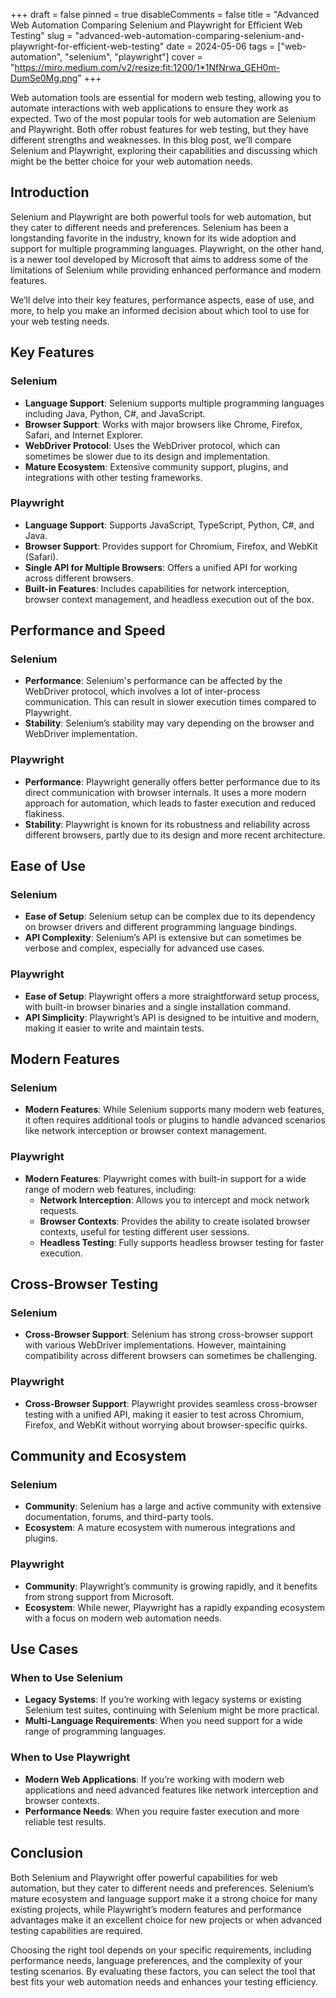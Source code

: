 +++
draft = false
pinned = true
disableComments = false
title = "Advanced Web Automation Comparing Selenium and Playwright for Efficient Web Testing"
slug = "advanced-web-automation-comparing-selenium-and-playwright-for-efficient-web-testing"
date = 2024-05-06
tags = ["web-automation", "selenium", "playwright"]
cover = "https://miro.medium.com/v2/resize:fit:1200/1*1NfNrwa_GEH0m-DumSe0Mg.png"
+++

Web automation tools are essential for modern web testing, allowing you to automate interactions with web applications to ensure they work as expected. Two of the most popular tools for web automation are Selenium and Playwright. Both offer robust features for web testing, but they have different strengths and weaknesses. In this blog post, we’ll compare Selenium and Playwright, exploring their capabilities and discussing which might be the better choice for your web automation needs.

## Introduction

Selenium and Playwright are both powerful tools for web automation, but they cater to different needs and preferences. Selenium has been a longstanding favorite in the industry, known for its wide adoption and support for multiple programming languages. Playwright, on the other hand, is a newer tool developed by Microsoft that aims to address some of the limitations of Selenium while providing enhanced performance and modern features. 

We’ll delve into their key features, performance aspects, ease of use, and more, to help you make an informed decision about which tool to use for your web testing needs.

## Key Features

### Selenium

- **Language Support**: Selenium supports multiple programming languages including Java, Python, C#, and JavaScript.
- **Browser Support**: Works with major browsers like Chrome, Firefox, Safari, and Internet Explorer.
- **WebDriver Protocol**: Uses the WebDriver protocol, which can sometimes be slower due to its design and implementation.
- **Mature Ecosystem**: Extensive community support, plugins, and integrations with other testing frameworks.

### Playwright

- **Language Support**: Supports JavaScript, TypeScript, Python, C#, and Java.
- **Browser Support**: Provides support for Chromium, Firefox, and WebKit (Safari).
- **Single API for Multiple Browsers**: Offers a unified API for working across different browsers.
- **Built-in Features**: Includes capabilities for network interception, browser context management, and headless execution out of the box.

## Performance and Speed

### Selenium

- **Performance**: Selenium's performance can be affected by the WebDriver protocol, which involves a lot of inter-process communication. This can result in slower execution times compared to Playwright.
- **Stability**: Selenium’s stability may vary depending on the browser and WebDriver implementation.

### Playwright

- **Performance**: Playwright generally offers better performance due to its direct communication with browser internals. It uses a more modern approach for automation, which leads to faster execution and reduced flakiness.
- **Stability**: Playwright is known for its robustness and reliability across different browsers, partly due to its design and more recent architecture.

## Ease of Use

### Selenium

- **Ease of Setup**: Selenium setup can be complex due to its dependency on browser drivers and different programming language bindings.
- **API Complexity**: Selenium’s API is extensive but can sometimes be verbose and complex, especially for advanced use cases.

### Playwright

- **Ease of Setup**: Playwright offers a more straightforward setup process, with built-in browser binaries and a single installation command.
- **API Simplicity**: Playwright’s API is designed to be intuitive and modern, making it easier to write and maintain tests.

## Modern Features

### Selenium

- **Modern Features**: While Selenium supports many modern web features, it often requires additional tools or plugins to handle advanced scenarios like network interception or browser context management.

### Playwright

- **Modern Features**: Playwright comes with built-in support for a wide range of modern web features, including:
  - **Network Interception**: Allows you to intercept and mock network requests.
  - **Browser Contexts**: Provides the ability to create isolated browser contexts, useful for testing different user sessions.
  - **Headless Testing**: Fully supports headless browser testing for faster execution.

## Cross-Browser Testing

### Selenium

- **Cross-Browser Support**: Selenium has strong cross-browser support with various WebDriver implementations. However, maintaining compatibility across different browsers can sometimes be challenging.

### Playwright

- **Cross-Browser Support**: Playwright provides seamless cross-browser testing with a unified API, making it easier to test across Chromium, Firefox, and WebKit without worrying about browser-specific quirks.

## Community and Ecosystem

### Selenium

- **Community**: Selenium has a large and active community with extensive documentation, forums, and third-party tools.
- **Ecosystem**: A mature ecosystem with numerous integrations and plugins.

### Playwright

- **Community**: Playwright’s community is growing rapidly, and it benefits from strong support from Microsoft.
- **Ecosystem**: While newer, Playwright has a rapidly expanding ecosystem with a focus on modern web automation needs.

## Use Cases

### When to Use Selenium

- **Legacy Systems**: If you’re working with legacy systems or existing Selenium test suites, continuing with Selenium might be more practical.
- **Multi-Language Requirements**: When you need support for a wide range of programming languages.

### When to Use Playwright

- **Modern Web Applications**: If you’re working with modern web applications and need advanced features like network interception and browser contexts.
- **Performance Needs**: When you require faster execution and more reliable test results.

## Conclusion

Both Selenium and Playwright offer powerful capabilities for web automation, but they cater to different needs and preferences. Selenium’s mature ecosystem and language support make it a strong choice for many existing projects, while Playwright’s modern features and performance advantages make it an excellent choice for new projects or when advanced testing capabilities are required.

Choosing the right tool depends on your specific requirements, including performance needs, language preferences, and the complexity of your testing scenarios. By evaluating these factors, you can select the tool that best fits your web automation needs and enhances your testing efficiency.
